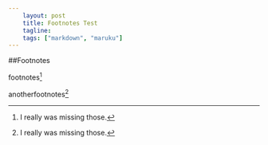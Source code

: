 ```yaml
---
    layout: post
    title: Footnotes Test
    tagline:
    tags: ["markdown", "maruku"]
---
```


##Footnotes

footnotes[^foot]

[^foot]: I really was missing those.

anotherfootnotes[^1]

[^1]: I really was missing those. 











